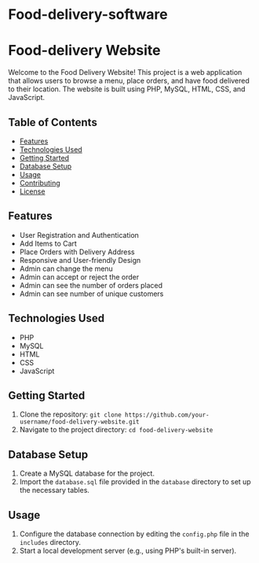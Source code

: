 # Food-delivery-software
# Food-delivery Website
Welcome to the Food Delivery Website! This project is a web application that allows users to browse a menu, place orders, and have food delivered to their location. The website is built using PHP, MySQL, HTML, CSS, and JavaScript.

## Table of Contents

- [Features](#features)
- [Technologies Used](#technologies-used)
- [Getting Started](#getting-started)
- [Database Setup](#database-setup)
- [Usage](#usage)
- [Contributing](#contributing)
- [License](#license)

## Features

- User Registration and Authentication
- Add Items to Cart
- Place Orders with Delivery Address
- Responsive and User-friendly Design
- Admin can change the menu
- Admin can accept or reject the order
- Admin can see the number of orders placed
- Admin can see number of unique customers

## Technologies Used

- PHP
- MySQL
- HTML
- CSS
- JavaScript

## Getting Started

1. Clone the repository: `git clone https://github.com/your-username/food-delivery-website.git`
2. Navigate to the project directory: `cd food-delivery-website`

## Database Setup

1. Create a MySQL database for the project.
2. Import the `database.sql` file provided in the `database` directory to set up the necessary tables.

## Usage

1. Configure the database connection by editing the `config.php` file in the `includes` directory.
2. Start a local development server (e.g., using PHP's built-in server).
